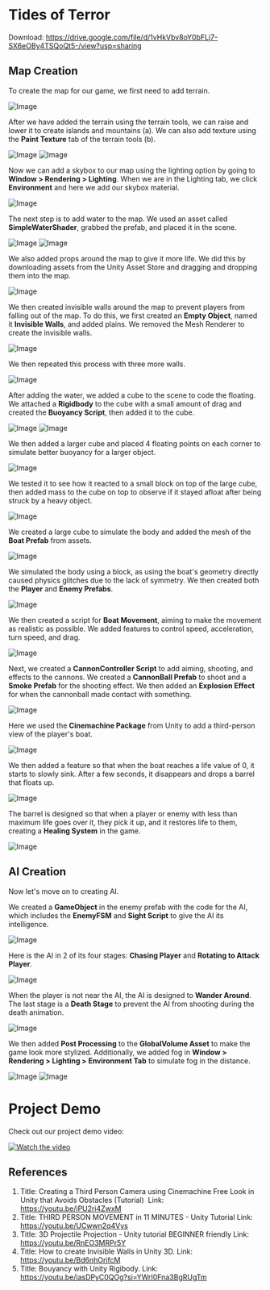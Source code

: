 # Tides of Terror

Download: https://drive.google.com/file/d/1vHkVbv8oY0bFLj7-SX6eOBy4TSQoQt5-/view?usp=sharing

## Map Creation

To create the map for our game, we first need to add terrain.

![Image](Image/1.png)

After we have added the terrain using the terrain tools, we can raise and lower it to create islands and mountains (a). We can also add texture using the **Paint Texture** tab of the terrain tools (b).

![Image](Image/2.png)
![Image](Image/3.png)

Now we can add a skybox to our map using the lighting option by going to **Window > Rendering > Lighting**. When we are in the Lighting tab, we click **Environment** and here we add our skybox material.

![Image](Image/4.png)

The next step is to add water to the map. We used an asset called **SimpleWaterShader**, grabbed the prefab, and placed it in the scene.

![Image](Image/5.png)
![Image](Image/6.png)

We also added props around the map to give it more life. We did this by downloading assets from the Unity Asset Store and dragging and dropping them into the map.

![Image](Image/7.png)

We then created invisible walls around the map to prevent players from falling out of the map. To do this, we first created an **Empty Object**, named it **Invisible Walls**, and added plains. We removed the Mesh Renderer to create the invisible walls.

![Image](Image/8.png)

We then repeated this process with three more walls.

![Image](Image/9.png)

After adding the water, we added a cube to the scene to code the floating. We attached a **Rigidbody** to the cube with a small amount of drag and created the **Buoyancy Script**, then added it to the cube.

![Image](Image/10.png)
![Image](Image/11.gif)

We then added a larger cube and placed 4 floating points on each corner to simulate better buoyancy for a larger object.

![Image](Image/12.png)

We tested it to see how it reacted to a small block on top of the large cube, then added mass to the cube on top to observe if it stayed afloat after being struck by a heavy object.

![Image](Image/13.gif)

We created a large cube to simulate the body and added the mesh of the **Boat Prefab** from assets.

![Image](Image/14.png)

We simulated the body using a block, as using the boat's geometry directly caused physics glitches due to the lack of symmetry. We then created both the **Player** and **Enemy Prefabs**.

![Image](Image/15.gif)

We then created a script for **Boat Movement**, aiming to make the movement as realistic as possible. We added features to control speed, acceleration, turn speed, and drag.

![Image](Image/16.gif)

Next, we created a **CannonController Script** to add aiming, shooting, and effects to the cannons. We created a **CannonBall Prefab** to shoot and a **Smoke Prefab** for the shooting effect. We then added an **Explosion Effect** for when the cannonball made contact with something.

![Image](Image/17.gif)

Here we used the **Cinemachine Package** from Unity to add a third-person view of the player's boat.

![Image](Image/18.gif)

We then added a feature so that when the boat reaches a life value of 0, it starts to slowly sink. After a few seconds, it disappears and drops a barrel that floats up.

![Image](Image/19.gif)

The barrel is designed so that when a player or enemy with less than maximum life goes over it, they pick it up, and it restores life to them, creating a **Healing System** in the game.

![Image](Image/20.gif)

## AI Creation

Now let's move on to creating AI.

We created a **GameObject** in the enemy prefab with the code for the AI, which includes the **EnemyFSM** and **Sight Script** to give the AI its intelligence.

![Image](Image/21.png)

Here is the AI in 2 of its four stages: **Chasing Player** and **Rotating to Attack Player**.

![Image](Image/22.gif)

When the player is not near the AI, the AI is designed to **Wander Around**. The last stage is a **Death Stage** to prevent the AI from shooting during the death animation.

![Image](Image/23.gif)

We then added **Post Processing** to the **GlobalVolume Asset** to make the game look more stylized. Additionally, we added fog in **Window > Rendering > Lighting > Environment Tab** to simulate fog in the distance.

![Image](Image/24.png)
![Image](Image/25.png)

# Project Demo

Check out our project demo video:

[![Watch the video](Image/25.png)](https://youtu.be/BhYF16ul0Rg)

## References
1. Title: Creating a Third Person Camera using Cinemachine Free Look in Unity that Avoids Obstacles (Tutorial)  Link: https://youtu.be/jPU2ri4ZwxM
2. Title: THIRD PERSON MOVEMENT in 11 MINUTES - Unity Tutorial Link: https://youtu.be/UCwwn2q4Vys
3. Title: 3D Projectile Projection - Unity tutorial BEGINNER friendly Link: https://youtu.be/RnEO3MRPr5Y
4. Title: How to create Invisible Walls in Unity 3D. Link: https://youtu.be/Bd6nhOrifcM
5. Title: Bouyancy with Unity Rigibody. Link: https://youtu.be/iasDPyC0QOg?si=YWrI0Fna3BgRUgTm


